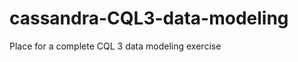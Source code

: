 cassandra-CQL3-data-modeling
============================

Place for a complete CQL 3 data modeling exercise